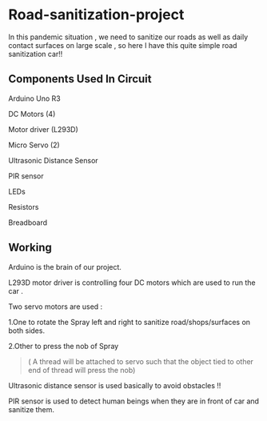 # Road-sanitization-project
In this pandemic situation , we need to sanitize our roads as well as daily contact surfaces on large scale , so here I have this quite simple road sanitization car!!
## Components Used In Circuit
Arduino Uno R3

DC Motors (4)

Motor driver (L293D)

Micro Servo (2)

Ultrasonic Distance Sensor

PIR sensor

LEDs

Resistors

Breadboard
## Working
Arduino is the brain of our project. 

L293D motor driver is controlling four DC motors which are used to run the car .

Two servo motors are used :

1.One to rotate the Spray left and right to sanitize road/shops/surfaces on both sides.

2.Other to press the nob of Spray 
>( A thread will be attached to servo such that the object tied to other end of thread will press the nob)

Ultrasonic distance sensor is used basically to avoid obstacles !!

PIR sensor is used to detect human beings when they are in front of car and sanitize them. 
